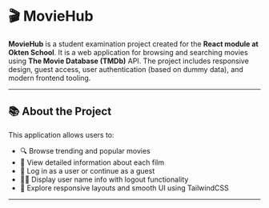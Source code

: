 # 🎬 MovieHub

**MovieHub** is a student examination project created for the **React module at Okten School**. It is a web application for browsing and searching movies using **The Movie Database (TMDb)** API. The project includes responsive design, guest access, user authentication (based on dummy data), and modern frontend tooling.

---

## 📚 About the Project

This application allows users to:

- 🔍 Browse trending and popular movies
- 🧾 View detailed information about each film
- 🔐 Log in as a user or continue as a guest
- 🧑‍💼 Display user name info with logout functionality
- 🧱 Explore responsive layouts and smooth UI using TailwindCSS

---